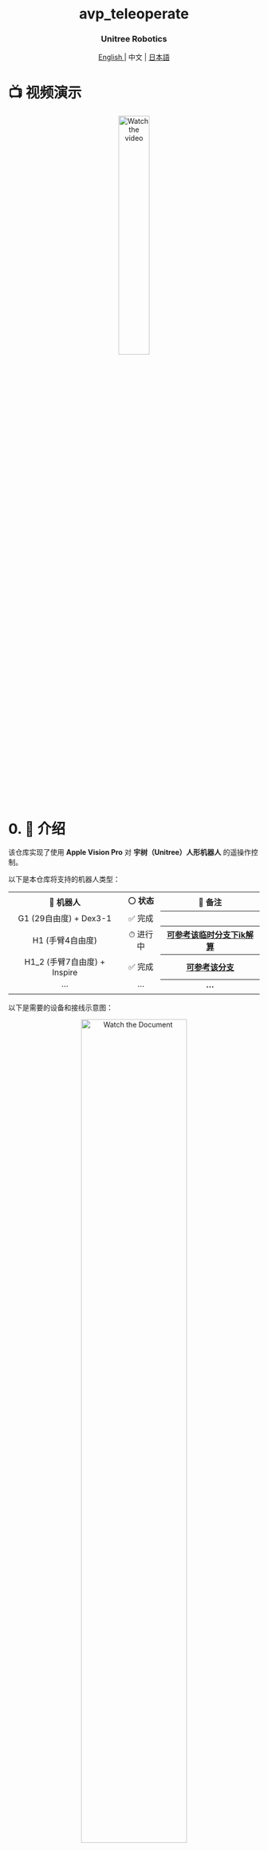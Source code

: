 <div align="center">
  <h1 align="center"> avp_teleoperate </h1>
  <h3 align="center"> Unitree Robotics </h3>
  <p align="center">
    <a href="README.md"> English </a> | <a>中文</a> | <a href="README_ja-JP.md">日本語</a>
  </p>
</div>

# 📺 视频演示

<p align="center">
  <a href="https://www.bilibili.com/video/BV124m8YXExJ" target="_blank">
    <img src="./img/video_cover.jpg" alt="Watch the video" style="width: 35%;">
  </a>
</p>


# 0. 📖 介绍

该仓库实现了使用 **Apple Vision Pro** 对 **宇树（Unitree）人形机器人** 的遥操作控制。

以下是本仓库将支持的机器人类型：

<table>
  <tr>
    <th style="text-align: center;"> &#129302; 机器人 </th>
    <th style="text-align: center;"> &#9898; 状态 </th>
    <th style="text-align: center;"> &#128221; 备注 </th>
  </tr>
  <tr>
    <td style="text-align: center;"> G1 (29自由度) + Dex3-1 </td>
    <td style="text-align: center;"> &#9989; 完成 </td>
    <th style="text-align: center;"> </th>
  </tr>
  <tr>
    <td style="text-align: center;"> H1 (手臂4自由度) </td>
    <td style="text-align: center;"> &#9201; 进行中 </td>
    <th style="text-align: center;"> <a href="https://github.com/unitreerobotics/avp_teleoperate/tree/h1" target="_blank">可参考该临时分支下ik解算</a> </th>
  </tr>
  <tr>
    <td style="text-align: center;"> H1_2 (手臂7自由度) + Inspire </td>
    <td style="text-align: center;"> &#9989; 完成 </td>
    <th style="text-align: center;"> <a href="https://github.com/unitreerobotics/avp_teleoperate/tree/h1_2" target="_blank">可参考该分支</a>  </th>
  </tr>
  <tr>
    <td style="text-align: center;"> ··· </td>
    <td style="text-align: center;"> ··· </td>
    <th style="text-align: center;"> ··· </th>
  </tr>
</table>


以下是需要的设备和接线示意图：

<p align="center">
  <a href="https://oss-global-cdn.unitree.com/static/51911de26023417aa481ca30a2c6183e_4920x2600.png">
    <img src="https://oss-global-cdn.unitree.com/static/51911de26023417aa481ca30a2c6183e_4920x2600.png" alt="Watch the Document" style="width: 65%;">
  </a>
</p>



# 1. 📦 前置条件

我们在 Ubuntu 20.04 和 Ubuntu 22.04 上测试了我们的代码，其他操作系统可能需要不同的配置。

有关更多信息，您可以参考 [官方文档](https://support.unitree.com/home/zh/Teleoperation) 和 [OpenTeleVision](https://github.com/OpenTeleVision/TeleVision)。

## 1.1 🦾 逆运动学

```bash
unitree@Host:~$ conda create -n tv python=3.8
unitree@Host:~$ conda activate tv
# 如果您使用 `pip install`，请确保 pinocchio 版本为 3.1.0
(tv) unitree@Host:~$ conda install pinocchio -c conda-forge
(tv) unitree@Host:~$ pip install meshcat
(tv) unitree@Host:~$ pip install casadi
```

> 提醒：命令前面的所有标识符是为了提示：该命令应该在哪个设备和目录下执行。
>
> p.s. 在 Ubuntu 系统 `~/.bashrc` 文件中，默认配置: `PS1='${debian_chroot:+($debian_chroot)}\u@\h:\w\$ '`
> - 以`(tv) unitree@Host:~$ pip install meshcat` 命令为例：
>
>- `(tv)` 表示 shell 此时位于 conda 创建的 tv 环境中；
> 
>- `unitree@Host:~` 表示用户标识 unitree 在设备 Host 上登录，当前的工作目录为 `$HOME`；
> 
>- $ 表示当前 shell 为 Bash；
> 
>- pip install meshcat 是用户标识 unitree 要在 设备 Host 上执行的命令。
> 
>您可以参考 [Harley Hahn's Guide to Unix and Linux](https://www.harley.com/unix-book/book/chapters/04.html#H) 和 [Conda User Guide](https://docs.conda.io/projects/conda/en/latest/user-guide/getting-started.html) 来深入了解这些知识。

## 1.2 🕹️ unitree_sdk2_python

```bash
# 安装 unitree_sdk2_python 库
(tv) unitree@Host:~$ git clone https://github.com/unitreerobotics/unitree_sdk2_python.git
(tv) unitree@Host:~$ cd unitree_sdk2_python
(tv) unitree@Host:~$ pip install -e .
```



# 2. ⚙️ TeleVision 和 Apple Vision Pro 配置

## 2.1 📥 基础

```bash
(tv) unitree@Host:~$ cd ~
(tv) unitree@Host:~$ git clone https://github.com/unitreerobotics/avp_teleoperate.git 
(tv) unitree@Host:~$ cd ~/avp_teleoperate
(tv) unitree@Host:~$ pip install -r requirements.txt
```

## 2.2 🔌 本地流媒体

**Apple** 不允许在非 HTTPS 连接上使用 WebXR。要在本地测试应用程序，我们需要创建一个自签名证书并在客户端上安装它。您需要一台 Ubuntu 机器和一个路由器。将 Apple Vision Pro 和 Ubuntu **主机**连接到同一个路由器。

1. 安装 mkcert：https://github.com/FiloSottile/mkcert
2. 检查**主机**本地 IP 地址：

```bash
(tv) unitree@Host:~/avp_teleoperate$ ifconfig | grep inet
```

假设 **主机** 的本地 IP 地址为 `192.168.123.2`

> 提醒：您可以使用 `ifconfig` 命令检查您的 **主机** IP 地址。

3. 创建证书：

```bash
(tv) unitree@Host:~/avp_teleoperate$ mkcert -install && mkcert -cert-file cert.pem -key-file key.pem 192.168.123.2 localhost 127.0.0.1
```

将生成的 `cert.pem` 和 `key.pem` 文件放在 `teleop` 目录中

```bash
(tv) unitree@Host:~/avp_teleoperate$ cp cert.pem key.pem ~/avp_teleoperate/teleop/
```

4. 在服务器上打开防火墙：

```bash
(tv) unitree@Host:~/avp_teleoperate$ sudo ufw allow 8012
```

5. 在 Apple Vision Pro 上安装 CA 证书：

```bash
(tv) unitree@Host:~/avp_teleoperate$ mkcert -CAROOT
```

通过 AirDrop 将 `rootCA.pem` 复制到 Apple Vision Pro 并安装它。

设置 > 通用 > 关于本机 > 证书信任设置。在“启用对根证书的完全信任”下，打开对证书的信任。

设置 > 应用 > Safari > 高级 > 功能标志 > 启用 WebXR 相关功能。

## 2.3 🔎 测试环境

此步骤用于验证环境是否正确安装。

1. 下载 Isaac Gym：https://developer.nvidia.com/isaac-gym/download

   解压到当前目录，进入 `IsaacGym_Preview_4_Package/isaacgym/python` 目录，执行命令：

   ```bash
   (tv) unitree@Host:~/IsaacGym_Preview_4_Package/isaacgym/python$ pip install -e .
   ```

2. 按照上述说明设置本地流媒体后，您可以尝试在 Isaac Gym 中远程操作两个机器人手：

   ```bash
   (tv) unitree@Host:~/avp_teleoperate$ cd teleop
   (tv) unitree@Host:~/avp_teleoperate/teleop$ python teleop_test_gym.py
   ```

3. 戴上您的 Apple Vision Pro 设备。

4. 在 Apple Vision Pro 上打开 Safari，访问：https://192.168.123.2:8012?ws=wss://192.168.123.2:8012

   > 提醒：此 IP 地址应与您的 **主机** IP 地址匹配。

5. 点击 `Enter VR` 并选择 `Allow` 以启动 VR 会话。

6. 在 3D 中看到您的手！





# 3. 🚀 使用方法

在开始此程序之前，请至少阅读一次 [官方文档](https://support.unitree.com/home/zh/Teleoperation)。

## 3.1 🖼️ 图像服务器

将 `avp_teleoperate/teleop/image_server` 目录中的 `image_server.py` 复制到宇树机器人（G1/H1/H1_2 等）的 **开发计算单元 PC2**，并在 **PC2** 上执行以下命令：

```bash
# 提醒1：可以通过scp命令将image_server.py传输到PC2，然后使用ssh远程登录PC2后执行它。
# 提醒2：目前该图像传输程序是为双目RGB相机配置的。

# 现在位于宇树机器人 PC2 终端
unitree@PC2:~/image_server$ python image_server.py
# 您可以看到终端输出如下：
# Image server has started, waiting for client connections...
# Image Resolution: width is 640, height is 480
```

在图像服务启动后，您可以在 **主机** 终端上使用 `image_client.py` 测试通信是否成功：

```bash
(tv) unitree@Host:~/avp_teleoperate/teleop/image_server$ python image_client.py
```

## 3.2 ✋ Inspire 手部服务器（可选）

> 注意：如果选择的机器人配置中没有使用 Inspire 灵巧手，那么请忽略本节内容。

您可以参考 [灵巧手开发](https://support.unitree.com/home/zh/H1_developer/Dexterous_hand) 配置相关环境并编译控制程序。首先，使用 [此链接](https://oss-global-cdn.unitree.com/static/0a8335f7498548d28412c31ea047d4be.zip) 下载灵巧手控制接口程序，然后将其复制到宇树机器人的**PC2**。

在宇树机器人的 **PC2** 上，执行命令：

```bash
unitree@PC2:~$ sudo apt install libboost-all-dev libspdlog-dev
# 构建项目
unitree@PC2:~$ cd h1_inspire_service & mkdir build & cd build
unitree@PC2:~/h1_inspire_service/build$ cmake .. -DCMAKE_BUILD_TYPE=Release
unitree@PC2:~/h1_inspire_service/build$ make
# 终端 1. 运行 h1 inspire 手部服务
unitree@PC2:~/h1_inspire_service/build$ sudo ./inspire_hand -s /dev/ttyUSB0
# 终端 2. 运行示例
unitree@PC2:~/h1_inspire_service/build$ ./h1_hand_example
```

如果两只手连续打开和关闭，则表示成功。一旦成功，即可关闭终端 2 中的 `./h1_hand_example` 程序。

## 3.3 🚀 启动

>  ![Warning](https://img.shields.io/badge/Warning-Important-red)
>
>  1. 所有人员必须与机器人保持安全距离，以防止任何潜在的危险！
>  2. 在运行此程序之前，请确保至少阅读一次 [官方文档](https://support.unitree.com/home/zh/Teleoperation)。
>  3. 请务必确保机器人已经进入[调试模式（L2+R2）](https://support.unitree.com/home/zh/H1_developer/Remote_control)，以停止运动控制程序发送指令，这样可以避免潜在的指令冲突问题。

最好有两名操作员来运行此程序，称为 **操作员 A** 和 **操作员 B**。

现在，**操作员 B** 在 **主机** 上执行以下命令：

```bash
(tv) unitree@Host:~/avp_teleoperate/teleop$ python teleop_hand_and_arm.py --record
```

然后，**操作员 A**：

1. 戴上您的 Apple Vision Pro 设备。

2. 在 Apple Vision Pro 上打开 Safari，访问：https://192.168.123.2:8012?ws=wss://192.168.123.2:8012

   > 注意：此 IP 地址应与您的 **主机** IP 地址匹配。

3. 点击 `Enter VR` 并选择 `Allow` 以启动 VR 会话。

当主机终端输出“Please enter the start signal (enter 'r' to start the subsequent program):”时，**操作员 B** 可以在终端中按下 **r** 键以启动远程操作程序。

此时，**操作员 A** 可以远程控制机器人的手臂和灵巧手。

接下来，**操作员 B** 可以在打开的“record image”窗口中按 **s** 键开始录制数据，再次按 **s** 键停止。可以根据需要重复此操作进行多次录制。

> 注意：录制的数据默认存储在 `avp_teleoperate/teleop/utils/data` 中，使用说明见此仓库： [unitree_IL_lerobot](https://github.com/unitreerobotics/unitree_IL_lerobot/blob/main/README_zh.md#%E6%95%B0%E6%8D%AE%E9%87%87%E9%9B%86%E4%B8%8E%E8%BD%AC%E6%8D%A2)。

## 3.4 🔚 退出

>  ![Warning](https://img.shields.io/badge/Warning-Important-red)
>
> 为了避免损坏机器人，最好确保**操作员 A** 将机器人手臂摆放为自然下垂或其他恰当位置后，**操作员B **再按 **q** 退出。

要退出程序，**操作员 B** 可以在 'record image' 窗口中按下 **q** 键。



# 4. 🗺️ 代码库教程

```
avp_teleoperate/
│
├── assets                    [存储机器人 URDF 相关文件]
│
├── teleop
│   ├── image_server
│   │     ├── image_client.py      [用于从机器人图像服务器接收图像数据]
│   │     ├── image_server.py      [从摄像头捕获图像并通过网络发送（在机器人板载计算单元上运行）]
│   │
│   ├── open_television
│   │      ├── television.py       [使用 Vuer 从 Apple Vision Pro 捕获腕部和手部数据]  
│   │      ├── tv_wrapper.py       [对捕获的数据进行后处理]
│   │
│   ├── robot_control
│   │      ├── robot_arm_ik.py     [手臂的逆运动学]  
│   │      ├── robot_arm.py        [控制双臂关节并锁定其他部分]
│   │      ├── robot_hand_inspire.py  [控制因时灵巧手]
│   │      ├── robot_hand_unitree.py  [控制宇树灵巧手]
│   │
│   ├── utils
│   │      ├── episode_writer.py          [用于记录模仿学习的数据]  
│   │      ├── mat_tool.py                [一些小的数学工具]
│   │      ├── weighted_moving_filter.py  [用于过滤关节数据的滤波器]
│   │
│   │──teleop_hand_and_arm.py    [遥操作的启动执行代码]
|   |——teleop_test_gym.py        [可用于验证环境是否正确安装]
```



# 5. 🛠️ 硬件

## 5.1 📋 清单

|           项目            | 数量 |                             链接                             |              备注              |
| :-----------------------: | :--: | :----------------------------------------------------------: | :----------------------------: |
| **宇树通用人形机器人 G1** |  1   |                https://www.unitree.com/cn/g1                 |     需选配开发计算单元版本     |
|   **Apple Vision Pro**    |  1   |          https://www.apple.com.cn/apple-vision-pro/          |                                |
|        **路由器**         |  1   |                                                              |                                |
|       **用户电脑**        |  1   |                                                              |  推荐显卡性能在RTX 4080 以上   |
|     **头部双目相机**      |  1   |  [仅供参考] http://e.tb.cn/h.TaZxgkpfWkNCakg?tk=KKz03Kyu04u  | 用于机器人头部视野，视场角130° |
|     **头部相机支架**      |  1   | https://github.com/unitreerobotics/avp_teleoperate/blob/g1/hardware/head_stereo_camera_mount.STEP |        用于装配头部相机        |
| 英特尔 RealSense D405相机 |  2   |      https://www.intelrealsense.com/depth-camera-d405/       |      用于腕部灵巧操作视野      |
|     腕部相机环形支架      |  2   | https://github.com/unitreerobotics/avp_teleoperate/blob/g1/hardware/wrist_ring_mount.STEP |     与腕部相机支架搭配使用     |
|       左腕相机支架        |  1   | https://github.com/unitreerobotics/avp_teleoperate/blob/g1/hardware/left_wrist_D405_camera_mount.STEP |      用于装配左腕D405相机      |
|       右腕相机支架        |  1   | https://github.com/unitreerobotics/avp_teleoperate/blob/g1/hardware/right_wrist_D405_camera_mount.STEP |      用于装配右腕D405相机      |
|       M3-1 六角螺母       |  4   |              [仅供参考] https://a.co/d/gQaLtHD               |         用于腕部紧固件         |
|        M3x12 螺钉         |  4   |            [仅供参考] https://amzn.asia/d/aU9NHSf            |         用于腕部紧固件         |
|         M3x6 螺钉         |  4   |            [仅供参考] https://amzn.asia/d/0nEz5dJ            |         用于腕部紧固件         |
|      **M4x14 螺钉**       |  2   |            [仅供参考] https://amzn.asia/d/cfta55x            |         用于头部紧固件         |
|     **M2x4 自攻螺钉**     |  4   |            [仅供参考] https://amzn.asia/d/1msRa5B            |         用于头部紧固件         |

> 注意：加粗项目是进行遥操作任务时的必需设备，其余项目是录制[数据集](https://huggingface.co/unitreerobotics)时的可选设备。

## 5.2 🔨 安装示意图

<table>
    <tr>
        <th align="center">项目</th>
        <th align="center" colspan="2">仿真</th>
        <th align="center" colspan="2">实物</th>
    </tr>
    <tr>
        <td align="center">头部</td>
        <td align="center">
            <p align="center">
                <img src="./img/head_camera_mount.png" alt="head" width="100%">
                <figcaption>头部支架</figcaption>
            </p>
        </td>
        <td align="center">
            <p align="center">
                <img src="./img/head_camera_mount_install.png" alt="head" width="80%">
                <figcaption>装配侧视</figcaption>
            </p>
        </td>
        <td align="center" colspan="2">
            <p align="center">
                <img src="./img/real_head.jpg" alt="head" width="20%">
                <figcaption>装配正视</figcaption>
            </p>
        </td>
    </tr>
    <tr>
        <td align="center">腕部</td>
        <td align="center" colspan="2">
            <p align="center">
                <img src="./img/wrist_and_ring_mount.png" alt="wrist" width="100%">
                <figcaption>腕圈及相机支架</figcaption>
            </p>
        </td>
        <td align="center">
            <p align="center">
                <img src="./img/real_left_hand.jpg" alt="wrist" width="50%">
                <figcaption>装配左手</figcaption>
            </p>
        </td>
        <td align="center">
            <p align="center">
                <img src="./img/real_right_hand.jpg" alt="wrist" width="50%">
                <figcaption>装配右手</figcaption>
            </p>
        </td>
    </tr>
</table>


> 注意：如图中红圈所示，腕圈支架与机器人手腕接缝对齐。



# 6. 🙏 鸣谢

该代码基于以下开源代码库构建。请访问以下链接查看各自的许可证：

1. https://github.com/OpenTeleVision/TeleVision
2. https://github.com/dexsuite/dex-retargeting
3. https://github.com/vuer-ai/vuer
4. https://github.com/stack-of-tasks/pinocchio
5. https://github.com/casadi/casadi
6. https://github.com/meshcat-dev/meshcat-python
7. https://github.com/zeromq/pyzmq
8. https://github.com/unitreerobotics/unitree_dds_wrapper
9. https://github.com/tonyzhaozh/act
10. https://github.com/facebookresearch/detr
11. https://github.com/Dingry/BunnyVisionPro
